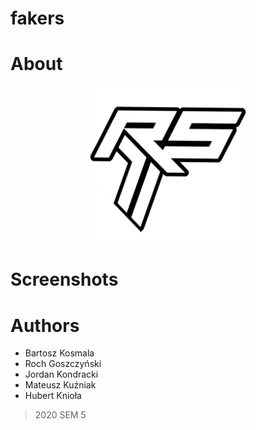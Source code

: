 # fakers

# About
<p align="center">
  <img src="client/fakerweb/src/Assets/logo512frs.png" width="250" title="Logo">
</p>

# Screenshots


# Authors
- Bartosz Kosmala
- Roch Goszczyński
- Jordan Kondracki
- Mateusz Kuźniak
- Hubert Knioła

> 2020 SEM 5
